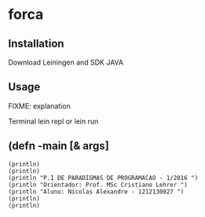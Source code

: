 # forca



## Installation

Download Leiningen and SDK JAVA

## Usage

FIXME: explanation

   Terminal lein repl  or lein run 


## (defn -main  [& args]
	(println)
	(println)
	(println "P.I DE PARADIGMAS DE PROGRAMACAO - 1/2016 ")
	(println "Orientador: Prof. MSc Cristiano Lehrer ")
	(println "Aluno: Nicolas Alexandre - 1212130027 ")
	(println)
	(println)
